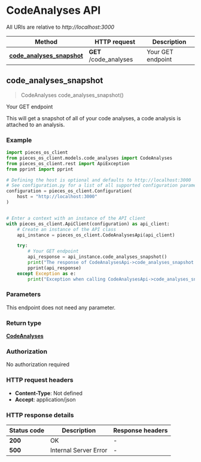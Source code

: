 # CodeAnalyses API

All URIs are relative to *http://localhost:3000*

Method | HTTP request | Description
------------- | ------------- | -------------
[**code_analyses_snapshot**](CodeAnalysesApi#code_analyses_snapshot) | **GET** /code_analyses | Your GET endpoint


## **code_analyses_snapshot**
> CodeAnalyses code_analyses_snapshot()

Your GET endpoint

This will get a snapshot of all of your code analyses, a code analysis is attached to an analysis.

### Example


```python
import pieces_os_client
from pieces_os_client.models.code_analyses import CodeAnalyses
from pieces_os_client.rest import ApiException
from pprint import pprint

# Defining the host is optional and defaults to http://localhost:3000
# See configuration.py for a list of all supported configuration parameters.
configuration = pieces_os_client.Configuration(
    host = "http://localhost:3000"
)


# Enter a context with an instance of the API client
with pieces_os_client.ApiClient(configuration) as api_client:
    # Create an instance of the API class
    api_instance = pieces_os_client.CodeAnalysesApi(api_client)

    try:
        # Your GET endpoint
        api_response = api_instance.code_analyses_snapshot()
        print("The response of CodeAnalysesApi->code_analyses_snapshot:\n")
        pprint(api_response)
    except Exception as e:
        print("Exception when calling CodeAnalysesApi->code_analyses_snapshot: %s\n" % e)
```



### Parameters

This endpoint does not need any parameter.

### Return type

[**CodeAnalyses**](../models/CodeAnalyses)

### Authorization

No authorization required

### HTTP request headers

 - **Content-Type**: Not defined
 - **Accept**: application/json

### HTTP response details

| Status code | Description | Response headers |
|-------------|-------------|------------------|
**200** | OK |  -  |
**500** | Internal Server Error |  -  |



